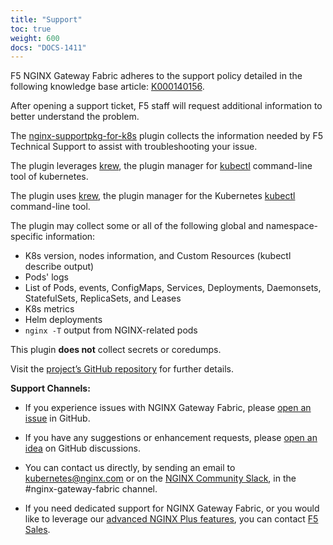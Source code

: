 ```yaml
---
title: "Support"
toc: true
weight: 600
docs: "DOCS-1411"
---
```


F5 NGINX Gateway Fabric adheres to the support policy detailed in the following knowledge base article: [K000140156](https://my.f5.com/manage/s/article/K000140156).

After opening a support ticket, F5 staff will request additional information to better understand the problem.

The [nginx-supportpkg-for-k8s](https://github.com/nginxinc/nginx-supportpkg-for-k8s) plugin collects the information needed by F5 Technical Support to assist with troubleshooting your issue.

The plugin leverages [krew](https://krew.sigs.k8s.io), the plugin manager for [kubectl](https://kubernetes.io/docs/reference/kubectl/) command-line tool of kubernetes.


The plugin uses [krew](https://krew.sigs.k8s.io), the plugin manager for the Kubernetes [kubectl](https://kubernetes.io/docs/reference/kubectl/) command-line tool.

The plugin may collect some or all of the following global and namespace-specific information:

* K8s version, nodes information, and Custom Resources (kubectl describe output)
* Pods' logs
* List of Pods, events, ConfigMaps, Services, Deployments, Daemonsets, StatefulSets, ReplicaSets, and Leases
* K8s metrics
* Helm deployments
* `nginx -T` output from NGINX-related pods

This plugin **does not** collect secrets or coredumps.

Visit the [project’s GitHub repository](https://github.com/nginxinc/nginx-supportpkg-for-k8s) for further details.


**Support Channels:**

- If you experience issues with NGINX Gateway Fabric, please [open an issue](https://github.com/nginxinc/nginx-gateway-fabric/issues/new?assignees=&labels=&projects=&template=bug_report.md&title=) in GitHub.

- If you have any suggestions or enhancement requests, please [open an idea](https://github.com/nginxinc/nginx-gateway-fabric/discussions/categories/ideas) on GitHub discussions.

- You can contact us directly, by sending an email to [kubernetes@nginx.com](mailto:kubernetes@nginx.com) or on the [NGINX Community Slack](https://nginxcommunity.slack.com/channels/nginx-gateway-fabric), in the #nginx-gateway-fabric channel.

- If you need dedicated support for NGINX Gateway Fabric, or you would like to leverage our [advanced NGINX Plus features](https://docs.nginx.com/nginx-gateway-fabric/overview/nginx-plus/), you can contact [F5 Sales](https://www.f5.com/content/f5-com/en_us/products/get-f5).
